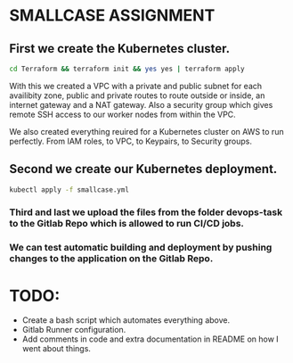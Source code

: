 # SMALLCASE ASSIGNMENT

## First we create the Kubernetes cluster.

```sh
cd Terraform && terraform init && yes yes | terraform apply
```

With this we created a VPC with a private and public subnet for each availibity zone, public and private routes to route outside or inside, an internet gateway and a NAT gateway. Also a security group which gives remote SSH access to our worker nodes from within the VPC.

We also created everything reuired for a Kubernetes cluster on AWS to run perfectly. From IAM roles, to VPC, to Keypairs, to Security groups.

## Second we create our Kubernetes deployment.

```sh
kubectl apply -f smallcase.yml
```

### Third and last we upload the files from the folder devops-task to the Gitlab Repo which is allowed to run CI/CD jobs.

### We can test automatic building and deployment by pushing changes to the application on the Gitlab Repo.

# TODO:

- Create a bash script which automates everything above.
- Gitlab Runner configuration.
- Add comments in code and extra documentation in README on how I went about things.
